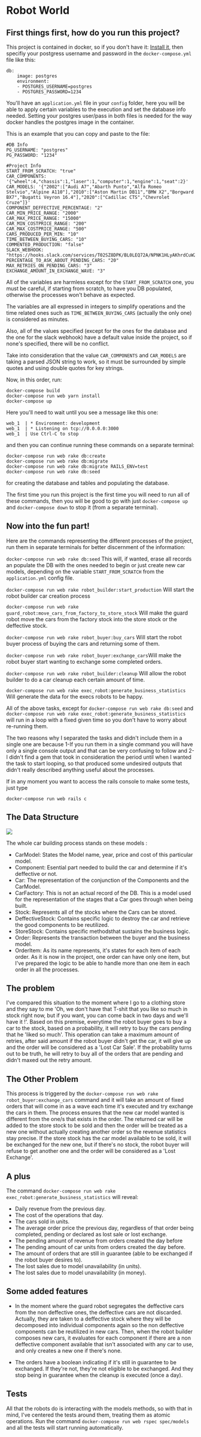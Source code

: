 # Robot World


## First things first, how do you run this project?


This project is contained in docker, so if you don't have it: [Install it](https://docs.docker.com/get-docker/), then specifiy your postgress username and password in the `docker-compose.yml` file like this:

    db:
        image: postgres
        environment:
        - POSTGRES_USERNAME=postgres
        - POSTGRES_PASSWORD=1234

You'll have an `application.yml` file in your `config` folder, here you will be able to apply certain variables to the execution and set the database info needed. Setting your postgres user/pass in both files is needed for the way docker handles the postgres image in the container.

This is an example that you can copy and paste to the file:

    #DB Info
    PG_USERNAME: "postgres"
    PG_PASSWORD: "1234"

    #Project Info
    START_FROM_SCRATCH: "true"
    CAR_COMPONENTS: '{"wheel":4,"chassis":1,"laser":1,"computer":1,"engine":1,"seat":2}'
    CAR_MODELS: '{"2002":["Audi A7","Abarth Punto","Alfa Romeo Stelvio","Alpine A110"],"2010":["Aston Martin DB11","BMW X2","Borgward BX7","Bugatti Veyron 16.4"],"2020":["Cadillac CTS","Chevrolet Cruze"]}'
    COMPONENT_DEFFECTIVE_PERCENTAGE: "2"
    CAR_MIN_PRICE_RANGE: "2000"
    CAR_MAX_PRICE_RANGE: "15000"
    CAR_MIN_COSTPRICE_RANGE: "200"
    CAR_MAX_COSTPRICE_RANGE: "500"
    CARS_PRODUCED_PER_MIN: "10"
    TIME_BETWEEN_BUYING_CARS: "10"
    COMMENTED_PRODUCTION: "false"
    SLACK_WEBHOOK: "https://hooks.slack.com/services/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"
    PERCENTAGE_TO_ASK_ABOUT_PENDING_CARS: "20"
    MAX_RETRIES_ON_PENDING_CARS: "3"
    EXCHANGE_AMOUNT_IN_EXCHANGE_WAVE: "3"


All of the variables are harmless except for the `START_FROM_SCRATCH` one, you must be careful, if starting from scratch, to have you DB populated, otherwise the processes won't behave as expected.

The variables are all expressed in integers to simplify operations and the time related ones such as `TIME_BETWEEN_BUYING_CARS` (actually the only one) is considered as minutes.

Also, all of the values specified (except for the ones for the database and the one for the slack webhook) have a default value inside the project, so if none's specified, there will be no conflict.

Take into consideration that the value `CAR_COMPONENTS` and `CAR_MODELS` are taking a parsed JSON string to work, so it must be surrounded by simple quotes and using double quotes for key strings.

Now, in this order, run:

    docker-compose build
    docker-compose run web yarn install
    docker-compose up

Here you'll need to wait until you see a message like this one:

    web_1  | * Environment: development
    web_1  | * Listening on tcp://0.0.0.0:3000
    web_1  | Use Ctrl-C to stop

and then you can continue running these commands on a separate terminal:

    docker-compose run web rake db:create
    docker-compose run web rake db:migrate
    docker-compose run web rake db:migrate RAILS_ENV=test
    docker-compose run web rake db:seed
    

for creating the database and tables and populating the database.


The first time you run this project is the first time you will need to run all of these commands, then you will be good to go with just `docker-compose up` and `docker-compose down` to stop it (from a separate terminal).

## Now into the fun part!

Here are the commands representing the different processes of the project, run them in separate terminals for better discernment of the information:


`docker-compose run web rake db:seed` This will, if wanted, erase all records an populate the DB with the ones needed to begin or just create new car models, depending on the variable `START_FROM_SCRATCH` from the `application.yml` config file.

`docker-compose run web rake robot_builder:start_production` Will start the robot builder car creation process

`docker-compose run web rake guard_robot:move_cars_from_factory_to_store_stock` Will make the guard robot move the cars from the factory stock into the store stock or the deffective stock.

`docker-compose run web rake robot_buyer:buy_cars` Will start the robot buyer process of buying the cars and returning some of them.

`docker-compose run web rake robot_buyer:exchange_cars`Will make the robot buyer start wanting to exchange some completed orders.

`docker-compose run web rake robot_builder:cleanup` Will allow the robot builder to do a car cleanup each certain amount of time.

`docker-compose run web rake exec_robot:generate_business_statistics` Will generate the data for the execs robots to be happy.

All of the above tasks, except for `docker-compose run web rake db:seed` and `docker-compose run web rake exec_robot:generate_business_statistics` will run in a loop with a fixed given time so you don't have to worry about re-running them.

The two reasons why I separated the tasks and didn't include them in a single one are because 1-If you run them in a single command you will have only a single console output and that can be very confusing to follow and 2-I didn't find a gem that took in consideration the period until when I wanted the task to start looping, so that produced some undesired outputs that didn't really described anything useful about the processes.

If in any moment you want to access the rails console to make some tests, just type

    docker-compose run web rails c

## The Data Structure

<img src='./public/robot-world-UML.png'>

The whole car building process stands on these models :

+ CarModel: States the Model name, year, price and cost of this particular model.
+ Component: Esential part needed to build the car and determine if it's deffective or not.
+ Car: The representation of the conjunction of the Components and the CarModel.
+ CarFactory: This is not an actual record of the DB. This is a model used for the representation of the stages that a Car goes through when being built.
+ Stock: Represents all of the stocks where the Cars can be stored.
+ DeffectiveStock: Contains specific logic to destroy the car and retrieve the good components to be reutilized.
+ StoreStock: Contains specific methodsthat sustains the business logic.
+ Order: Represents the transaction between the buyer and the business model.
+ OrderItem: As its name represents, it's states for each item of each order. As it is now in the project, one order can have only one item, but I've prepared the logic to be able to handle more than one item in each order in all the processes.

## The problem

I've compared this situation to the moment where I go to a clothing store and they say to me 'Oh, we don't have that T-shit that you like so much in stock right now, but if you want, you can come back in two days and we'll have it !'.
Based on this premise, everytime the robot buyer goes to buy a car to the stock, based on a probability, it will retry to buy the cars pending that he 'liked so much'. This operation can take a maximum amount of retries, after said amount if the robot buyer didn't get the car, it will give up and the order will be considered as a 'Lost Car Sale'. If the probability turns out to be truth, he will retry to buy all of the orders that are pending and didn't maxed out the retry amount.

## The Other Problem

This process is triggered by the `docker-compose run web rake robot_buyer:exchange_cars` command and it will take an amount of fixed orders that will come in as a wave each time it's executed and try exchange the cars in them. The process ensures that the new car model wanted is different from the one/s that exists in the order.
The returned car will be added to the store stock to be sold and then the order will be treated as a new one without actually creating another order so the revenue statistics stay precise.
If the store stock has the car model available to be sold, it will be exchanged for the new one, but if there's no stock, the robot buyer will refuse to get another one and the order will be considered as a 'Lost Exchange'.

## A plus

The command `docker-compose run web rake exec_robot:generate_business_statistics` will reveal:
+ Daily revenue from the previous day.
+ The cost of the operations that day.
+ The cars sold in units.
+ The average order price the previous day, regardless of that order being completed, pending or declared as lost sale or lost exchange.
+ The pending amount of revenue from orders created the day before
+ The pending amount of car units from orders created the day before.
+ The amount of orders that are still in guarantee (able to be exchanged if the robot buyer desires to).
+ The lost sales due to model unavailability (in units).
+ The lost sales due to model unavailability (in money).

## Some added features

+ In the moment where the guard robot segregates the deffective cars from the non deffective ones, the deffective cars are not discarded. Actually, they are taken to a deffective stock where they will be decomposed into individual components again so the non deffective components can be reutilized in new cars. Then, when the robot builder composes new cars, it evaluates for each component if there are a non deffective component available that isn't associated with any car to use, and only creates a new one if there's none.

+ The orders have a boolean indicating if it's still in guarantee to be exchanged. If they're not, they're not eligible to be exchanged. And they stop being in guarantee when the cleanup is executed (once a day).

## Tests

All that the robots do is interacting with the models methods, so with that in mind, I've centered the tests around them, treating them as atomic operations.
Run the command `docker-compose run web rspec spec/models` and all the tests will start running automatically.